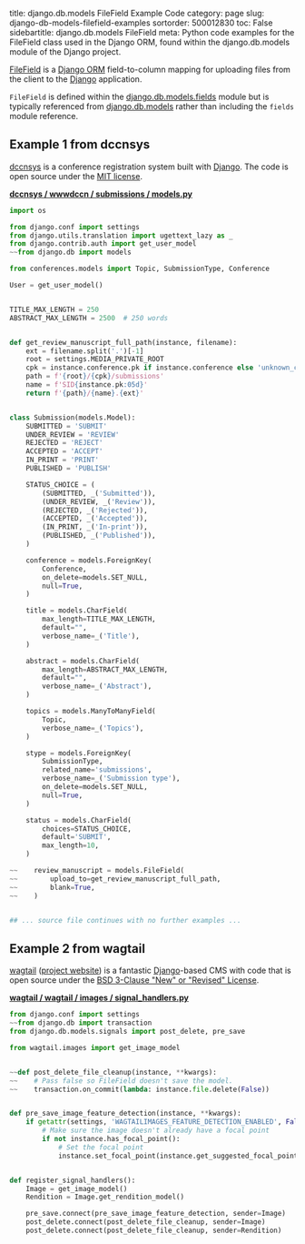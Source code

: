 title: django.db.models FileField Example Code
category: page
slug: django-db-models-filefield-examples
sortorder: 500012830
toc: False
sidebartitle: django.db.models FileField
meta: Python code examples for the FileField class used in the Django ORM, found within the django.db.models module of the Django project. 


[FileField](https://github.com/django/django/blob/master/django/db/models/fields/__init__.py)
is a [Django ORM](/django-orm.html) field-to-column mapping for
uploading files from the client to the [Django](/django.html)
application.

`FileField` is defined within the 
[django.db.models.fields](https://github.com/django/django/blob/master/django/db/models/fields/__init__.py)
module but is typically referenced from
[django.db.models](https://github.com/django/django/tree/master/django/db/models)
rather than including the `fields` module reference.


## Example 1 from dccnsys
[dccnsys](https://github.com/dccnconf/dccnsys) is a conference registration
system built with [Django](/django.html). The code is open source under the
[MIT license](https://github.com/dccnconf/dccnsys/blob/master/LICENSE).

[**dccnsys / wwwdccn / submissions / models.py**](https://github.com/dccnconf/dccnsys/blob/master/wwwdccn/submissions/models.py)

```python
import os

from django.conf import settings
from django.utils.translation import ugettext_lazy as _
from django.contrib.auth import get_user_model
~~from django.db import models

from conferences.models import Topic, SubmissionType, Conference

User = get_user_model()


TITLE_MAX_LENGTH = 250
ABSTRACT_MAX_LENGTH = 2500  # 250 words


def get_review_manuscript_full_path(instance, filename):
    ext = filename.split('.')[-1]
    root = settings.MEDIA_PRIVATE_ROOT
    cpk = instance.conference.pk if instance.conference else 'unknown_conf'
    path = f'{root}/{cpk}/submissions'
    name = f'SID{instance.pk:05d}'
    return f'{path}/{name}.{ext}'


class Submission(models.Model):
    SUBMITTED = 'SUBMIT'
    UNDER_REVIEW = 'REVIEW'
    REJECTED = 'REJECT'
    ACCEPTED = 'ACCEPT'
    IN_PRINT = 'PRINT'
    PUBLISHED = 'PUBLISH'

    STATUS_CHOICE = (
        (SUBMITTED, _('Submitted')),
        (UNDER_REVIEW, _('Review')),
        (REJECTED, _('Rejected')),
        (ACCEPTED, _('Accepted')),
        (IN_PRINT, _('In-print')),
        (PUBLISHED, _('Published')),
    )

    conference = models.ForeignKey(
        Conference,
        on_delete=models.SET_NULL,
        null=True,
    )

    title = models.CharField(
        max_length=TITLE_MAX_LENGTH,
        default="",
        verbose_name=_('Title'),
    )

    abstract = models.CharField(
        max_length=ABSTRACT_MAX_LENGTH,
        default="",
        verbose_name=_('Abstract'),
    )

    topics = models.ManyToManyField(
        Topic,
        verbose_name=_('Topics'),
    )

    stype = models.ForeignKey(
        SubmissionType,
        related_name='submissions',
        verbose_name=_('Submission type'),
        on_delete=models.SET_NULL,
        null=True,
    )

    status = models.CharField(
        choices=STATUS_CHOICE,
        default='SUBMIT',
        max_length=10,
    )

~~    review_manuscript = models.FileField(
~~        upload_to=get_review_manuscript_full_path,
~~        blank=True,
~~    )


## ... source file continues with no further examples ...
```


## Example 2 from wagtail
[wagtail](https://github.com/wagtail/wagtail)
([project website](https://wagtail.io/)) is a fantastic
[Django](/django.html)-based CMS with code that is open source
under the
[BSD 3-Clause "New" or "Revised" License](https://github.com/wagtail/wagtail/blob/master/LICENSE).

[**wagtail / wagtail / images / signal_handlers.py**](https://github.com/wagtail/wagtail/blob/master/wagtail/images/signal_handlers.py)

```python
from django.conf import settings
~~from django.db import transaction
from django.db.models.signals import post_delete, pre_save

from wagtail.images import get_image_model


~~def post_delete_file_cleanup(instance, **kwargs):
~~    # Pass false so FileField doesn't save the model.
~~    transaction.on_commit(lambda: instance.file.delete(False))


def pre_save_image_feature_detection(instance, **kwargs):
    if getattr(settings, 'WAGTAILIMAGES_FEATURE_DETECTION_ENABLED', False):
        # Make sure the image doesn't already have a focal point
        if not instance.has_focal_point():
            # Set the focal point
            instance.set_focal_point(instance.get_suggested_focal_point())


def register_signal_handlers():
    Image = get_image_model()
    Rendition = Image.get_rendition_model()

    pre_save.connect(pre_save_image_feature_detection, sender=Image)
    post_delete.connect(post_delete_file_cleanup, sender=Image)
    post_delete.connect(post_delete_file_cleanup, sender=Rendition)

```

